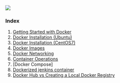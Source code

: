 <img src="images/c4logo.png">

### Index
  1. [Getting Started with Docker](https://github.com/submah/docker-tutorials/blob/master/docs/Getting-Started-with-Docker.md)
  2. [Docker Installation (Ubuntu)](https://github.com/submah/docker-tutorials/blob/master/docs/docker-installation.md)
  3. [Docker Installation (CentOS7)](https://github.com/submah/docker-tutorials/blob/master/docs/install_docker_centos7.md)
  3. [Docker Images](https://github.com/submah/docker-tutorials/blob/master/docs/docker-images.md)
  4. [Docker Networking](https://github.com/submah/docker-tutorials/blob/master/docs/docker-networking.md)
  5. [Container Operations](https://github.com/submah/docker-tutorials/blob/master/docs/container-operation.md)
  6. [Docker Compose]
  7. [Dockerized jenkins container](https://github.com/submah/docker-tutorials/blob/master/docs/Dockerized-jenkins-container.md)
  8. [Docker Hub vs Creating a Local Docker Registry](https://github.com/submah/docker-tutorials/blob/master/docs/local-docker-registry.md)
